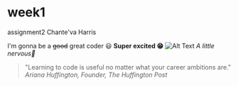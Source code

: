 # week1
assignment2
Chante'va Harris

I'm gonna be a ~~good~~ great coder :smiley:
**Super excited :grin:**
![Alt Text](https://i.pinimg.com/originals/86/a2/5d/86a25d9a87d56baa303a02e9a9d96373.jpg)
*A little nervous:grimacing:*
> "Learning to code is useful no matter what your career ambitions are." *Ariana Huffington, Founder, The Huffington Post*
  
